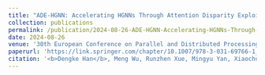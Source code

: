 ```yaml
---
title: "ADE-HGNN: Accelerating HGNNs Through Attention Disparity Exploitation"
collection: publications
permalink: /publication/2024-08-26-ADE-HGNN-Accelerating-HGNNs-Through-Attention-Disparity-Exploitation
date: 2024-08-26
venue: '30th European Conference on Parallel and Distributed Processing (Euro-PAR-24) (CCF-B)'
paperurl: 'https://link.springer.com/chapter/10.1007/978-3-031-69766-1_7'
citation: '<b>Dengke Han</b>, Meng Wu, Runzhen Xue, Mingyu Yan, Xiaochun Ye, and Dongrui Fan. ADE-HGNN: Accelerating HGNNs Through Attention Disparity Exploitation. In Euro-Par 2024: Parallel Processing: 30th European Conference on Parallel and Distributed Processing (Euro-Par), Madrid, Spain, August 26–30, 2024, Proceedings, Part II. Springer-Verlag, Berlin, Heidelberg, 91–106.'
---
```

